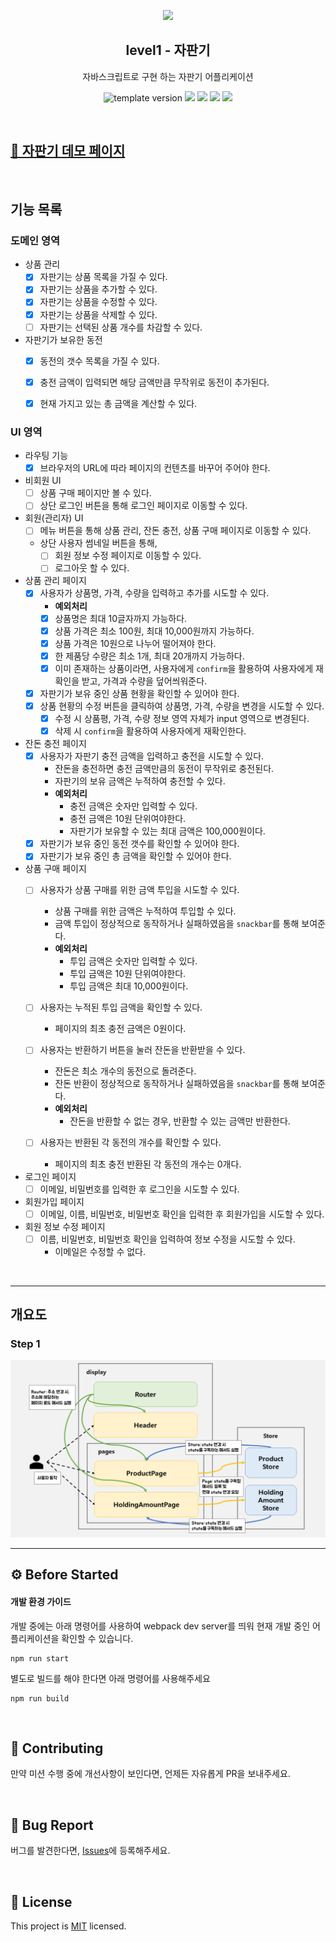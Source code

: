 <p align="middle" >
  <img width="200px;" src="./images/popcorn.png"/>
</p>
<h2 align="middle">level1 - 자판기</h2>
<p align="middle">자바스크립트로 구현 하는 자판기 어플리케이션</p>
<p align="middle">
  <img src="https://img.shields.io/badge/version-1.0.0-blue?style=flat-square" alt="template version"/>
  <img src="https://img.shields.io/badge/language-html-red.svg?style=flat-square"/>
  <img src="https://img.shields.io/badge/language-css-blue.svg?style=flat-square"/>
  <img src="https://img.shields.io/badge/language-js-yellow.svg?style=flat-square"/>
  <img src="https://img.shields.io/badge/license-MIT-brightgreen.svg?style=flat-square"/>
</p>

<br >

## [🥤 자판기 데모 페이지](https://soyi47.github.io/javascript-vendingmachine/)

<br >

## 기능 목록

### 도메인 영역

- 상품 관리
  - [x] 자판기는 상품 목록을 가질 수 있다.
  - [x] 자판기는 상품을 추가할 수 있다.
  - [x] 자판기는 상품을 수정할 수 있다.
  - [x] 자판기는 상품을 삭제할 수 있다.
  - [ ] 자판기는 선택된 상품 개수를 차감할 수 있다.
- 자판기가 보유한 동전
  - [x] 동전의 갯수 목록을 가질 수 있다.
  - [x] 충전 금액이 입력되면 해당 금액만큼 무작위로 동전이 추가된다.
  - [x] 현재 가지고 있는 총 금액을 계산할 수 있다.


### UI 영역

- 라우팅 기능
  - [x] 브라우저의 URL에 따라 페이지의 컨텐츠를 바꾸어 주어야 한다.

- 비회원 UI
  - [ ] 상품 구매 페이지만 볼 수 있다.
  - [ ] 상단 로그인 버튼을 통해 로그인 페이지로 이동할 수 있다.

- 회원(관리자) UI
  - [ ] 메뉴 버튼을 통해 상품 관리, 잔돈 충전, 상품 구매 페이지로 이동할 수 있다.
  - 상단 사용자 썸네일 버튼을 통해, 
    - [ ] 회원 정보 수정 페이지로 이동할 수 있다.
    - [ ] 로그아웃 할 수 있다.

- 상품 관리 페이지
  - [x] 사용자가 상품명, 가격, 수량을 입력하고 추가를 시도할 수 있다.
    - **예외처리**
    - [x] 상품명은 최대 10글자까지 가능하다.
    - [x] 상품 가격은 최소 100원, 최대 10,000원까지 가능하다.
    - [x] 상품 가격은 10원으로 나누어 떨어져야 한다.
    - [x] 한 제품당 수량은 최소 1개, 최대 20개까지 가능하다.
    - [x] 이미 존재하는 상품이라면, 사용자에게 `confirm`을 활용하여 사용자에게 재확인을 받고, 가격과 수량을 덮어씌워준다.
  - [x] 자판기가 보유 중인 상품 현황을 확인할 수 있어야 한다.
  - [x] 상품 현황의 수정 버튼을 클릭하여 상품명, 가격, 수량을 변경을 시도할 수 있다.
    - [x] 수정 시 상품평, 가격, 수량 정보 영역 자체가 input 영역으로 변경된다.
    - [x] 삭제 시 `confirm`을 활용하여 사용자에게 재확인한다.

- 잔돈 충전 페이지
  - [x] 사용자가 자판기 충전 금액을 입력하고 충전을 시도할 수 있다.
    - 잔돈을 충전하면 충전 금액만큼의 동전이 무작위로 충전된다.
    - 자판기의 보유 금액은 누적하여 충전할 수 있다.
    - **예외처리**
      - 충전 금액은 숫자만 입력할 수 있다.
      - 충전 금액은 10원 단위여야한다.
      - 자판기가 보유할 수 있는 최대 금액은 100,000원이다.
  - [x] 자판기가 보유 중인 동전 갯수를 확인할 수 있어야 한다.
  - [x] 자판기가 보유 중인 총 금액을 확인할 수 있어야 한다.

- 상품 구매 페이지
  - [ ] 사용자가 상품 구매를 위한 금액 투입을 시도할 수 있다.
    - 상품 구매를 위한 금액은 누적하여 투입할 수 있다.
    - 금액 투입이 정상적으로 동작하거나 실패하였음을 `snackbar`를 통해 보여준다.
    - **예외처리**
      - 투입 금액은 숫자만 입력할 수 있다.
      - 투입 금액은 10원 단위여야한다.
      - 투입 금액은 최대 10,000원이다.
  - [ ] 사용자는 누적된 투입 금액을 확인할 수 있다.
      - 페이지의 최초 충전 금액은 0원이다.

  - [ ] 사용자는 반환하기 버튼을 눌러 잔돈을 반환받을 수 있다.
    - 잔돈은 최소 개수의 동전으로 돌려준다.
    - 잔돈 반환이 정상적으로 동작하거나 실패하였음을 `snackbar`를 통해 보여준다.
    - **예외처리**
      - 잔돈을 반환할 수 없는 경우, 반환할 수 있는 금액만 반환한다.
  - [ ] 사용자는 반환된 각 동전의 개수를 확인할 수 있다.
    - 페이지의 최초 충전 반환된 각 동전의 개수는 0개다.

- 로그인 페이지
  - [ ] 이메일, 비밀번호를 입력한 후 로그인을 시도할 수 있다.

- 회원가입 페이지
  - [ ] 이메일, 이름, 비밀번호, 비밀번호 확인을 입력한 후 회원가입을 시도할 수 있다.

- 회원 정보 수정 페이지
  - [ ] 이름, 비밀번호, 비밀번호 확인을 입력하여 정보 수정을 시도할 수 있다.
    - 이메일은 수정할 수 없다.

<br >

---

## 개요도

### Step 1

<img alt="flow chart" src="./images/step1_flow.png">

<br >

---

## ⚙️ Before Started

#### 개발 환경 가이드

개발 중에는 아래 명령어를 사용하여 webpack dev server를 띄워 현재 개발 중인 어플리케이션을 확인할 수 있습니다.

```
npm run start
```

별도로 빌드를 해야 한다면 아래 명령어를 사용해주세요

```
npm run build
```

<br>

## 👏 Contributing

만약 미션 수행 중에 개선사항이 보인다면, 언제든 자유롭게 PR을 보내주세요.

<br>

## 🐞 Bug Report

버그를 발견한다면, [Issues](https://github.com/woowacourse/javascript-vendingmachine/issues)에 등록해주세요.

<br>

## 📝 License

This project is [MIT](https://github.com/woowacourse/javascript-vendingmachine/blob/main/LICENSE) licensed.
